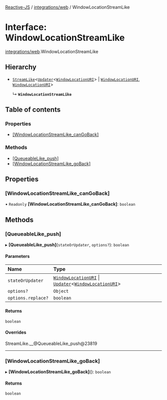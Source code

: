 [Reactive-JS](../README.md) / [integrations/web](../modules/integrations_web.md) / WindowLocationStreamLike

# Interface: WindowLocationStreamLike

[integrations/web](../modules/integrations_web.md).WindowLocationStreamLike

## Hierarchy

- [`StreamLike`](streaming.StreamLike.md)<[`Updater`](../modules/functions.md#updater)<[`WindowLocationURI`](integrations_web.WindowLocationURI.md)\> \| [`WindowLocationURI`](integrations_web.WindowLocationURI.md), [`WindowLocationURI`](integrations_web.WindowLocationURI.md)\>

  ↳ **`WindowLocationStreamLike`**

## Table of contents

### Properties

- [[WindowLocationStreamLike\_canGoBack]](integrations_web.WindowLocationStreamLike.md#[windowlocationstreamlike_cangoback])

### Methods

- [[QueueableLike\_push]](integrations_web.WindowLocationStreamLike.md#[queueablelike_push])
- [[WindowLocationStreamLike\_goBack]](integrations_web.WindowLocationStreamLike.md#[windowlocationstreamlike_goback])

## Properties

### [WindowLocationStreamLike\_canGoBack]

• `Readonly` **[WindowLocationStreamLike\_canGoBack]**: `boolean`

## Methods

### [QueueableLike\_push]

▸ **[QueueableLike_push]**(`stateOrUpdater`, `options?`): `boolean`

#### Parameters

| Name | Type |
| :------ | :------ |
| `stateOrUpdater` | [`WindowLocationURI`](integrations_web.WindowLocationURI.md) \| [`Updater`](../modules/functions.md#updater)<[`WindowLocationURI`](integrations_web.WindowLocationURI.md)\> |
| `options?` | `Object` |
| `options.replace?` | `boolean` |

#### Returns

`boolean`

#### Overrides

StreamLike.\_\_@QueueableLike\_push@23819

___

### [WindowLocationStreamLike\_goBack]

▸ **[WindowLocationStreamLike_goBack]**(): `boolean`

#### Returns

`boolean`
